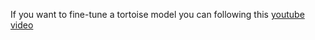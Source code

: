 If you want to fine-tune a tortoise model you can following this [youtube video](https://youtu.be/p31Ax_A5VKA?feature=shared)